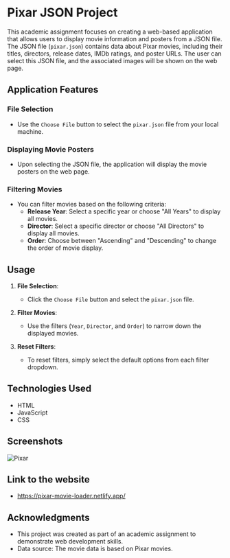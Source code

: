 # Pixar JSON Project

This academic assignment focuses on creating a web-based application that allows users to display movie information and posters from a JSON file. The JSON file (`pixar.json`) contains data about Pixar movies, including their titles, directors, release dates, IMDb ratings, and poster URLs. The user can select this JSON file, and the associated images will be shown on the web page.

## Application Features

### File Selection

- Use the `Choose File` button to select the `pixar.json` file from your local machine.

### Displaying Movie Posters

- Upon selecting the JSON file, the application will display the movie posters on the web page.

### Filtering Movies

- You can filter movies based on the following criteria:
  - **Release Year**: Select a specific year or choose "All Years" to display all movies.
  - **Director**: Select a specific director or choose "All Directors" to display all movies.
  - **Order**: Choose between "Ascending" and "Descending" to change the order of movie display.

## Usage

1. **File Selection**:

   - Click the `Choose File` button and select the `pixar.json` file.

2. **Filter Movies**:

   - Use the filters (`Year`, `Director`, and `Order`) to narrow down the displayed movies.

3. **Reset Filters**:
   - To reset filters, simply select the default options from each filter dropdown.

## Technologies Used

- HTML
- JavaScript
- CSS

## Screenshots

![Pixar](pixar-image.png)

## Link to the website

- https://pixar-movie-loader.netlify.app/

## Acknowledgments

- This project was created as part of an academic assignment to demonstrate web development skills.
- Data source: The movie data is based on Pixar movies.
